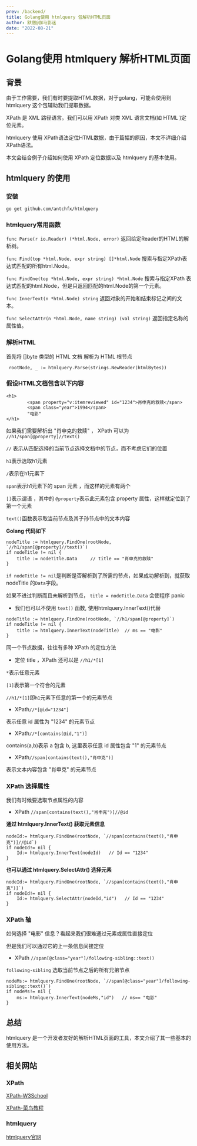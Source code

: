 ```yaml
---
prev: /backend/
title: Golang使用 htmlquery 包解析HTML页面
author: 默僧@伽马影迷
date: "2022-08-21"
---
```


# Golang使用 htmlquery 解析HTML页面

## 背景

由于工作需要，我们有时要提取HTML数据，对于golang，可能会使用到 htmlquery 这个包辅助我们提取数据。

XPath 是 XML 路径语言。我们可以用 XPath 对类 XML 语言文档(如 HTML )定位元素。

htmlquery 使用 XPath语法定位HTML数据，由于篇幅的原因，本文不详细介绍XPath语法。

本文会结合例子介绍如何使用 XPath 定位数据以及 htmlquery 的基本使用。

## htmlquery 的使用

### 安装

`go get github.com/antchfx/htmlquery`
### htmlquery常用函数

`func Parse(r io.Reader) (*html.Node, error)`
返回给定Reader的HTML的解析树。

`func Find(top *html.Node, expr string) []*html.Node`
搜索与指定XPath表达式匹配的所有html.Node。

`func FindOne(top *html.Node, expr string) *html.Node`
搜索与指定XPath 表达式匹配的html.Node，但是只返回匹配的html.Node的第一个元素。

`func InnerText(n *html.Node) string`
返回对象的开始和结束标记之间的文本。

`func SelectAttr(n *html.Node, name string) (val string)`
返回指定名称的属性值。

### 解析HTML

首先将 []byte 类型的 HTML 文档 解析为 HTML 根节点

` rootNode, _ := htmlquery.Parse(strings.NewReader(htmlBytes))`

### 假设HTML文档包含以下内容

``` 
<h1>
        <span property="v:itemreviewed" id="1234">肖申克的救赎</span>
        <span class="year">1994</span>
        "电影"
</h1>
```

如果我们需要解析出 "肖申克的救赎" ，
XPath 可以为 `//h1/span[@property]//text()`

`//` 表示从匹配选择的当前节点选择文档中的节点，而不考虑它们的位置

`h1`表示选取h1元素

`/`表示在h1元素下

`span`表示h1元素下的 span 元素 ，而这样的元素有两个

`[]`表示谓语 ，其中的  `@property`表示此元素包含 property 属性，这样就定位到了第一个元素

`text()`函数表示取当前节点及其子孙节点中的文本内容

**Golang 代码如下**

```
nodeTitle := htmlquery.FindOne(rootNode, `//h1/span[@property]//text()`)
if nodeTitle != nil {
	title := nodeTitle.Data     // title == "肖申克的救赎"
}
```

`if nodeTitle != nil`是判断是否解析到了所需的节点，如果成功解析到，就获取 nodeTitle 的`Data`字段。

如果不进过判断而且未解析到节点， `title = nodeTitle.Data` 会使程序 panic

- 我们也可以不使用 `text()` 函数, 使用htmlquery.InnerText()代替

```
nodeTitle := htmlquery.FindOne(rootNode, `//h1/span[@property]`)
if nodeTitle != nil {
	title := htmlquery.InnerText(nodeTitle)  // ms == "电影"
}
```

同一个节点数据，往往有多种 XPath 的定位方法

- 定位 title ，XPath 还可以是 `//h1/*[1]`
  
`*`表示任意元素

`[1]`表示第一个符合的元素

`//h1/*[1]`即`h1`元素下任意的第一个的元素节点

- XPath`//*[@id="1234"]`
 
表示任意 id 属性为 "1234"  的元素节点

- XPath`//*[contains(@id,"1")]`

contains(a,b)表示 a 包含 b, 这里表示任意 id 属性包含 "1"  的元素节点

- XPath`//span[contains(text(),"肖申克")]`
  
表示文本内容包含 "肖申克" 的元素节点

### XPath 选择属性

我们有时候要选取节点属性的内容

- XPath `//span[contains(text(),"肖申克")]//@id`

**通过 htmlquery.InnerText() 获取元素信息**

```
nodeId:= htmlquery.FindOne(rootNode, `//span[contains(text(),"肖申克")]//@id`)
if nodeId!= nil {
	Id:= htmlquery.InnerText(nodeId)   // Id == "1234"
}
```

**也可以通过 htmlquery.SelectAttr() 选择元素**

```
nodeId:= htmlquery.FindOne(rootNode, `//span[contains(text(),"肖申克")]`)
if nodeId!= nil {
	Id:= htmlquery.SelectAttr(nodeId,"id")   // Id == "1234"
}
```

### XPath 轴

如何选择 "电影" 信息？看起来我们很难通过元素或属性直接定位

但是我们可以通过它的上一条信息间接定位

- XPath `//span[@class="year"]/following-sibling::text()`

`following-sibling` 选取当前节点之后的所有兄弟节点

```
nodeMs:= htmlquery.FindOne(rootNode, `//span[@class="year"]/following-sibling::text()`)
if nodeMs!= nil {
	ms:= htmlquery.InnerText(nodeMs,"id")   // ms== "电影"
}
```

## 总结
htmlquery 是一个开发者友好的解析HTML页面的工具，本文介绍了其一些基本的使用方法。

## 相关网站

### XPath

[XPath-W3School](https://www.w3schools.com/xml/xpath_intro.asp)

[XPath-菜鸟教程](https://www.runoob.com/xpath/xpath-tutorial.html)

### htmlquery

[htmlquery官网](https://github.com/antchfx/htmlquery)

